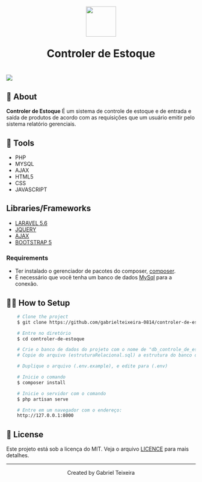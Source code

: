 <h1 align="center">
    <img height="80" src="https://img.icons8.com/external-phatplus-lineal-color-phatplus/64/000000/external-concept-digital-service-phatplus-lineal-color-phatplus.png"/>
    <p>Controler de Estoque</p>
</h1>

<h1>
  <img src="public/img/create-moday.gif" />
</h1>

## 🚨 About


**Controler de Estoque** 
É um sistema de controle de estoque e de entrada e saída de produtos de acordo com as requisições que um usuário emitir pelo sistema relatório gerenciais.


## 🔨 Tools

- PHP
- MYSQL
- AJAX
- HTML5
- CSS
- JAVASCRIPT

## Libraries/Frameworks

- [LARAVEL 5.6](https://laravel.com/docs/5.6/installation)
- [JQUERY](https://jquery.com/)
- [AJAX](https://www.devmedia.com.br/o-que-e-o-ajax/6702)
- [BOOTSTRAP 5](https://getbootstrap.com/docs/5.0/getting-started/introduction/) 


### Requirements

- Ter instalado o gerenciador de pacotes do composer, [composer](https://getcomposer.org/).
- É necessário que você tenha um banco de dados [MySql](https://www.mysql.com/) para a conexão.

## 👨‍💻 How to Setup

```bash
    # Clone the project
    $ git clone https://github.com/gabrielteixeira-0814/controler-de-estoque.git  
```

```bash
    # Entre no diretório 
    $ cd controler-de-estoque
```

```bash
    # Crie o banco de dados do projeto com o nome de "db_controle_de_estoque"
    # Copie do arquivo (estruturaRelacional.sql) a estrutura do banco de dados
```

```bash
    # Duplique o arquivo (.env.example), e edite para (.env) 
```

```bash
    # Inicie o comando
    $ composer install
```

```bash
    # Inicie o servidor com o comando
    $ php artisan serve
```

```bash
    # Entre em um navegador com o endereço: 
    http://127.0.0.1:8000
```

## 📝 License

Este projeto está sob a licença do MIT. Veja o arquivo <a href="https://github.com/gabrielteixeira-0814/controler-de-estoque/blob/master/LICENCE">LICENCE</a> para mais detalhes.

--- 

<p align="center">Created by Gabriel Teixeira</p>
